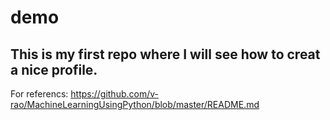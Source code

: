 # demo
This is my first repo where I will see how to creat a nice profile.
---
For referencs:
https://github.com/v-rao/MachineLearningUsingPython/blob/master/README.md
